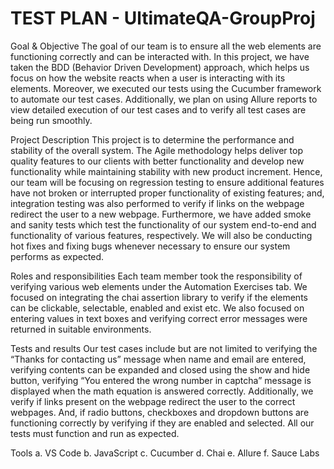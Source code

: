 # TEST PLAN - UltimateQA-GroupProj


Goal & Objective
  The goal of our team is to ensure all the web elements are functioning correctly and can be interacted with. In this project, we have taken the BDD
  (Behavior Driven Development) approach, which helps us focus on how the website reacts when a user is interacting with its elements. Moreover, we
  executed our tests using the Cucumber framework to automate our test cases. Additionally, we plan on using Allure reports to view detailed execution of
  our test cases and to verify all test cases are being run smoothly.


Project Description
	This project  is to determine the performance and stability of the overall system. The Agile methodology helps deliver top quality features to our
  clients with better functionality and develop new functionality while maintaining stability with new product increment.  Hence, our team will be focusing
  on regression testing to ensure additional features have not broken or interrupted proper functionality of existing features; and, integration testing
  was also performed to verify if links on the webpage redirect the user to a new webpage. Furthermore, we have added smoke and sanity tests which test the
  functionality of our system end-to-end and functionality of various  features, respectively.  We will also be conducting  hot fixes and fixing bugs
  whenever necessary to ensure our system performs as expected.


Roles and responsibilities
	Each team member took the responsibility of verifying various web elements under the Automation Exercises tab. We focused on integrating the chai
  assertion library to verify if the elements can be clickable, selectable, enabled and exist etc. We also focused on entering values in text boxes and
  verifying correct error messages were returned in suitable environments. 
  
  
Tests and results
  Our test cases include but are not limited to verifying the “Thanks for contacting us” message when name and email are entered, verifying contents can be
  expanded and closed using the show and hide button, verifying “You entered the wrong number in captcha” message is displayed when the math equation is
  answered correctly. Additionally, we verify if links present on the webpage redirect the user to the correct webpages. And, if radio buttons, checkboxes
  and dropdown buttons are functioning correctly by verifying if they are enabled and selected. All our tests must function and run as expected.
  
  
Tools
  a. VS Code
  b. JavaScript
  c. Cucumber
  d. Chai
  e. Allure
  f. Sauce Labs
